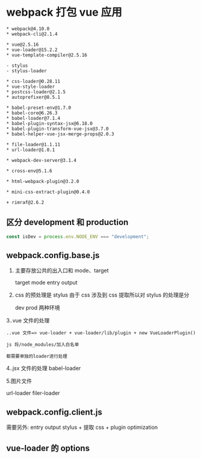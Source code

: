 # webpack 打包 vue 应用

    * webpack@4.10.0
    * webpack-cli@2.1.4

    * vue@2.5.16
    * vue-loader@15.2.2
    * vue-template-compiler@2.5.16

    - stylus
    - stylus-loader

    * css-loader@0.28.11
    * vue-style-loader
    * postcss-loader@2.1.5
    * autoprefixer@8.5.1

    * babel-preset-env@1.7.0
    * babel-core@6.26.3
    * babel-loader@7.1.4
    * babel-plugin-syntax-jsx@6.18.0
    * babel-plugin-transform-vue-jsx@3.7.0
    * babel-helper-vue-jsx-merge-props@2.0.3

    * file-loader@1.1.11
    * url-loader@1.0.1

    * webpack-dev-server@3.1.4

    * cross-env@5.1.6

    * html-webpack-plugin@3.2.0

    * mini-css-extract-plugin@0.4.0

    + rimraf@2.6.2

## 区分 development 和 production

```js
const isDev = process.env.NODE_ENV === "development";
```

## webpack.config.base.js

1. 主要存放公共的出入口和 mode、target

    target
    mode
    entry
    output

1. css 的预处理是 stylus 由于 css 涉及到 css 提取所以对 stylus 的处理是分

    dev
    prod
    两种环境

3..vue 文件的处理

    ..vue 文件=> vue-loader + vue-loader/lib/plugin + new VueLoaderPlugin()

    js 将/node_modules/加入白名单

    都需要单独的loader进行处理

4..jsx 文件的处理
    babel-loader

5.图片文件

url-loader filer-loader

## webpack.config.client.js

需要另外: entry
output
stylus + 提取 css + plugin
optimization

## vue-loader 的 options
